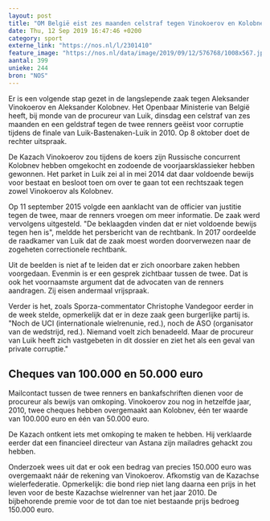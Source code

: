 ```yaml
---
layout: post
title: "OM België eist zes maanden celstraf tegen Vinokoerov en Kolobnev"
date: Thu, 12 Sep 2019 16:47:46 +0200
category: sport
externe_link: "https://nos.nl/l/2301410"
feature_image: "https://nos.nl/data/image/2019/09/12/576768/1008x567.jpg"
aantal: 399
unieke: 244
bron: "NOS"
---
```


<p>Er is een volgende stap gezet in de langslepende zaak tegen Aleksander Vinokoerov en Aleksander Kolobnev. Het Openbaar Ministerie van België heeft, bij monde van de procureur van Luik, dinsdag een celstraf van zes maanden en een geldstraf tegen de twee renners geëist voor corruptie tijdens de finale van Luik-Bastenaken-Luik in 2010. Op 8 oktober doet de rechter uitspraak.</p>
<p>De Kazach Vinokoerov zou tijdens de koers zijn Russische concurrent Kolobnev hebben omgekocht en zodoende de voorjaarsklassieker hebben gewonnen. Het parket in Luik zei al in mei 2014 dat daar voldoende bewijs voor bestaat en besloot toen om over te gaan tot een rechtszaak tegen zowel Vinokoerov als Kolobnev.</p>
<p>Op 11 september 2015 volgde een aanklacht van de officier van justitie tegen de twee, maar de renners vroegen om meer informatie. De zaak werd vervolgens uitgesteld. "De beklaagden vinden dat er niet voldoende bewijs tegen hen is", meldde het persbericht van de rechtbank. In 2017 oordeelde de raadkamer van Luik dat de zaak moest worden doorverwezen naar de zogeheten correctionele rechtbank.</p>
<p>Uit de beelden is niet af te leiden dat er zich onoorbare zaken hebben voorgedaan. Evenmin is er een gesprek zichtbaar tussen de twee. Dat is ook het voornaamste argument dat de advocaten van de renners aandragen. Zij eisen andermaal vrijspraak.</p>
<p>Verder is het, zoals Sporza-commentator Christophe Vandegoor eerder in de week stelde, opmerkelijk dat er in deze zaak geen burgerlijke partij is. "Noch de UCI (internationale wielrenunie, red.), noch de ASO (organisator van de wedstrijd, red.). Niemand voelt zich benadeeld. Maar de procureur van Luik heeft zich vastgebeten in dit dossier en ziet het als een geval van private corruptie."</p>
<h2>Cheques van 100.000 en 50.000 euro</h2>
<p>Mailcontact tussen de twee renners en bankafschriften dienen voor de procureur als bewijs van omkoping. Vinokoerov zou nog in hetzelfde jaar, 2010, twee cheques hebben overgemaakt aan Kolobnev, één ter waarde van 100.000 euro en één van 50.000 euro.</p>
<p>De Kazach ontkent iets met omkoping te maken te hebben. Hij verklaarde eerder dat een financieel directeur van Astana zijn mailadres gehackt zou hebben.</p>
<p>Onderzoek wees uit dat er ook een bedrag van precies 150.000 euro was overgemaakt náár de rekening van Vinokoerov. Afkomstig van de Kazachse wielerfederatie. Opmerkelijk: die bond riep niet lang daarna een prijs in het leven voor de beste Kazachse wielrenner van het jaar 2010. De bijbehorende premie voor de tot dan toe niet bestaande prijs bedroeg 150.000 euro.</p>
